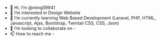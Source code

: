 - 👋 Hi, I’m @ming59941
- 👀 I’m interested in Design Website
- 🌱 I’m currently learning Web Based Development (Laravel, PHP, HTML, Javascript, Ajax, Bootstrap, Twintail CSS, CSS, Json)
- 💞️ I’m looking to collaborate on -
- 📫 How to reach me -

<!---
ming59941/ming59941 is a ✨ special ✨ repository because its `README.md` (this file) appears on your GitHub profile.
You can click the Preview link to take a look at your changes.
--->
